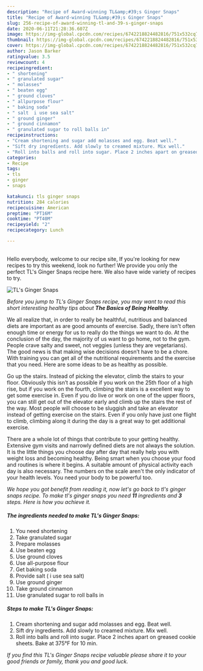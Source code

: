 ```yaml
---
description: "Recipe of Award-winning TL&amp;#39;s Ginger Snaps"
title: "Recipe of Award-winning TL&amp;#39;s Ginger Snaps"
slug: 256-recipe-of-award-winning-tl-and-39-s-ginger-snaps
date: 2020-06-11T21:28:36.607Z
image: https://img-global.cpcdn.com/recipes/6742218824482816/751x532cq70/tls-ginger-snaps-recipe-main-photo.jpg
thumbnail: https://img-global.cpcdn.com/recipes/6742218824482816/751x532cq70/tls-ginger-snaps-recipe-main-photo.jpg
cover: https://img-global.cpcdn.com/recipes/6742218824482816/751x532cq70/tls-ginger-snaps-recipe-main-photo.jpg
author: Jason Barker
ratingvalue: 3.5
reviewcount: 4
recipeingredient:
- " shortening"
- " granulated sugar"
- " molasses"
- " beaten egg"
- " ground cloves"
- " allpurpose flour"
- " baking soda"
- " salt  i use sea salt"
- " ground ginger"
- " ground cinnamon"
- " granulated sugar to roll balls in"
recipeinstructions:
- "Cream shortening and sugar add molasses and egg. Beat well."
- "Sift dry ingredients. Add slowly to creamed mixture. Mix well."
- "Roll into balls and roll into sugar. Place 2 inches apart on greased cookie sheets. Bake at 375°F for 10 min."
categories:
- Recipe
tags:
- tls
- ginger
- snaps

katakunci: tls ginger snaps 
nutrition: 284 calories
recipecuisine: American
preptime: "PT16M"
cooktime: "PT40M"
recipeyield: "2"
recipecategory: Lunch

---
```

<br>
Hello everybody, welcome to our recipe site, If you're looking for new recipes to try this weekend, look no further! We provide you only the perfect TL&#39;s Ginger Snaps recipe here. We also have wide variety of recipes to try.
<br>


![TL&#39;s Ginger Snaps](https://img-global.cpcdn.com/recipes/6742218824482816/751x532cq70/tls-ginger-snaps-recipe-main-photo.jpg)

<i>Before you jump to TL&#39;s Ginger Snaps recipe, you may want to read this short interesting healthy tips about <strong>The Basics of Being Healthy</strong>.</i>

We all realize that, in order to really be healthful, nutritious and balanced diets are important as are good amounts of exercise. Sadly, there isn't often enough time or energy for us to really do the things we want to do. At the conclusion of the day, the majority of us want to go home, not to the gym. People crave salty and sweet, not veggies (unless they are vegetarians). The good news is that making wise decisions doesn’t have to be a chore. With training you can get all of the nutritional requirements and the exercise that you need. Here are some ideas to be as healthy as possible.

Go up the stairs. Instead of picking the elevator, climb the stairs to your floor. Obviously this isn’t as possible if you work on the 25th floor of a high rise, but if you work on the fourth, climbing the stairs is a excellent way to get some exercise in. Even if you do live or work on one of the upper floors, you can still get out of the elevator early and climb up the stairs the rest of the way. Most people will choose to be sluggish and take an elevator instead of getting exercise on the stairs. Even if you only have just one flight to climb, climbing along it during the day is a great way to get additional exercise. 

There are a whole lot of things that contribute to your getting healthy. Extensive gym visits and narrowly defined diets are not always the solution. It is the little things you choose day after day that really help you with weight loss and becoming healthy. Being smart when you choose your food and routines is where it begins. A suitable amount of physical activity each day is also necessary. The numbers on the scale aren't the only indicator of your health levels. You need your body to be powerful too. 


<i>We hope you got benefit from reading it, now let's go back to tl&#39;s ginger snaps recipe. To make tl&#39;s ginger snaps you need <strong>11</strong> ingredients and <strong>3</strong> steps. Here is how you achieve it.
</i>

##### The ingredients needed to make TL&#39;s Ginger Snaps:

1. You need  shortening
1. Take  granulated sugar
1. Prepare  molasses
1. Use  beaten egg
1. Use  ground cloves
1. Use  all-purpose flour
1. Get  baking soda
1. Provide  salt ( i use sea salt)
1. Use  ground ginger
1. Take  ground cinnamon
1. Use  granulated sugar to roll balls in


##### Steps to make TL&#39;s Ginger Snaps:

1. Cream shortening and sugar add molasses and egg. Beat well.
1. Sift dry ingredients. Add slowly to creamed mixture. Mix well.
1. Roll into balls and roll into sugar. Place 2 inches apart on greased cookie sheets. Bake at 375°F for 10 min.


<i>If you find this TL&#39;s Ginger Snaps recipe valuable please share it to your good friends or family, thank you and good luck.</i>
